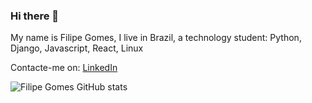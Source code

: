 ### Hi there 👋

My name is Filipe Gomes, I live in Brazil, a technology student:
Python, Django, Javascript, React, Linux

Contacte-me on:
[LinkedIn](https://www.linkedin.com/in/lipegomes/?lipi=urn%3Ali%3Apage%3Ad_flagship3_feed%3BeQVV4ak%2FRcOzKVDGtrDBtQ%3D%3D)

![Filipe Gomes GitHub stats](https://github-readme-stats.vercel.app/api?username=lipegomes&show_icons=true&theme=radical)
